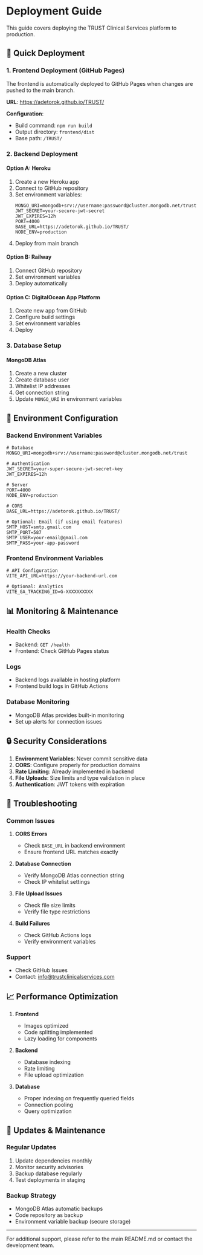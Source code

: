 # Deployment Guide

This guide covers deploying the TRUST Clinical Services platform to production.

## 🚀 Quick Deployment

### 1. Frontend Deployment (GitHub Pages)

The frontend is automatically deployed to GitHub Pages when changes are pushed to the main branch.

**URL**: https://adetorok.github.io/TRUST/

**Configuration**:
- Build command: `npm run build`
- Output directory: `frontend/dist`
- Base path: `/TRUST/`

### 2. Backend Deployment

#### Option A: Heroku
1. Create a new Heroku app
2. Connect to GitHub repository
3. Set environment variables:
   ```
   MONGO_URI=mongodb+srv://username:password@cluster.mongodb.net/trust
   JWT_SECRET=your-secure-jwt-secret
   JWT_EXPIRES=12h
   PORT=4000
   BASE_URL=https://adetorok.github.io/TRUST/
   NODE_ENV=production
   ```
4. Deploy from main branch

#### Option B: Railway
1. Connect GitHub repository
2. Set environment variables
3. Deploy automatically

#### Option C: DigitalOcean App Platform
1. Create new app from GitHub
2. Configure build settings
3. Set environment variables
4. Deploy

### 3. Database Setup

#### MongoDB Atlas
1. Create a new cluster
2. Create database user
3. Whitelist IP addresses
4. Get connection string
5. Update `MONGO_URI` in environment variables

## 🔧 Environment Configuration

### Backend Environment Variables

```env
# Database
MONGO_URI=mongodb+srv://username:password@cluster.mongodb.net/trust

# Authentication
JWT_SECRET=your-super-secure-jwt-secret-key
JWT_EXPIRES=12h

# Server
PORT=4000
NODE_ENV=production

# CORS
BASE_URL=https://adetorok.github.io/TRUST/

# Optional: Email (if using email features)
SMTP_HOST=smtp.gmail.com
SMTP_PORT=587
SMTP_USER=your-email@gmail.com
SMTP_PASS=your-app-password
```

### Frontend Environment Variables

```env
# API Configuration
VITE_API_URL=https://your-backend-url.com

# Optional: Analytics
VITE_GA_TRACKING_ID=G-XXXXXXXXXX
```

## 📊 Monitoring & Maintenance

### Health Checks
- Backend: `GET /health`
- Frontend: Check GitHub Pages status

### Logs
- Backend logs available in hosting platform
- Frontend build logs in GitHub Actions

### Database Monitoring
- MongoDB Atlas provides built-in monitoring
- Set up alerts for connection issues

## 🔒 Security Considerations

1. **Environment Variables**: Never commit sensitive data
2. **CORS**: Configure properly for production domains
3. **Rate Limiting**: Already implemented in backend
4. **File Uploads**: Size limits and type validation in place
5. **Authentication**: JWT tokens with expiration

## 🚨 Troubleshooting

### Common Issues

1. **CORS Errors**
   - Check `BASE_URL` in backend environment
   - Ensure frontend URL matches exactly

2. **Database Connection**
   - Verify MongoDB Atlas connection string
   - Check IP whitelist settings

3. **File Upload Issues**
   - Check file size limits
   - Verify file type restrictions

4. **Build Failures**
   - Check GitHub Actions logs
   - Verify environment variables

### Support
- Check GitHub Issues
- Contact: info@trustclinicalservices.com

## 📈 Performance Optimization

1. **Frontend**
   - Images optimized
   - Code splitting implemented
   - Lazy loading for components

2. **Backend**
   - Database indexing
   - Rate limiting
   - File upload optimization

3. **Database**
   - Proper indexing on frequently queried fields
   - Connection pooling
   - Query optimization

## 🔄 Updates & Maintenance

### Regular Updates
1. Update dependencies monthly
2. Monitor security advisories
3. Backup database regularly
4. Test deployments in staging

### Backup Strategy
- MongoDB Atlas automatic backups
- Code repository as backup
- Environment variable backup (secure storage)

---

For additional support, please refer to the main README.md or contact the development team.
